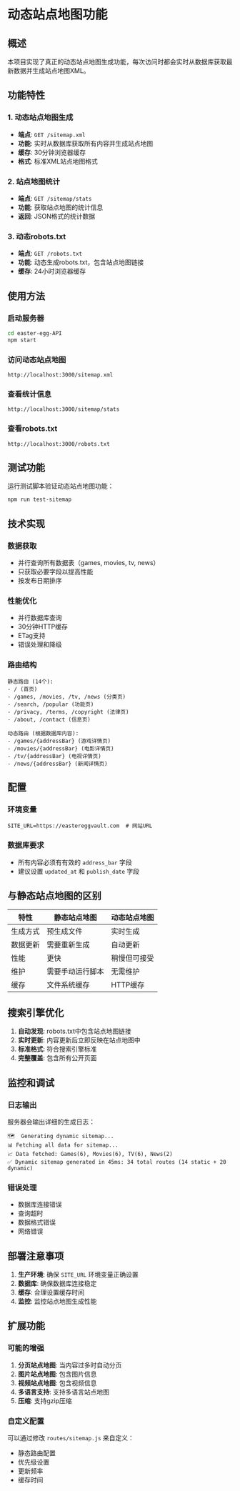 # 动态站点地图功能

## 概述

本项目实现了真正的动态站点地图生成功能，每次访问时都会实时从数据库获取最新数据并生成站点地图XML。

## 功能特性

### 1. 动态站点地图生成
- **端点**: `GET /sitemap.xml`
- **功能**: 实时从数据库获取所有内容并生成站点地图
- **缓存**: 30分钟浏览器缓存
- **格式**: 标准XML站点地图格式

### 2. 站点地图统计
- **端点**: `GET /sitemap/stats`
- **功能**: 获取站点地图的统计信息
- **返回**: JSON格式的统计数据

### 3. 动态robots.txt
- **端点**: `GET /robots.txt`
- **功能**: 动态生成robots.txt，包含站点地图链接
- **缓存**: 24小时浏览器缓存

## 使用方法

### 启动服务器
```bash
cd easter-egg-API
npm start
```

### 访问动态站点地图
```
http://localhost:3000/sitemap.xml
```

### 查看统计信息
```
http://localhost:3000/sitemap/stats
```

### 查看robots.txt
```
http://localhost:3000/robots.txt
```

## 测试功能

运行测试脚本验证动态站点地图功能：

```bash
npm run test-sitemap
```

## 技术实现

### 数据获取
- 并行查询所有数据表（games, movies, tv, news）
- 只获取必要字段以提高性能
- 按发布日期排序

### 性能优化
- 并行数据库查询
- 30分钟HTTP缓存
- ETag支持
- 错误处理和降级

### 路由结构
```
静态路由 (14个):
- / (首页)
- /games, /movies, /tv, /news (分类页)
- /search, /popular (功能页)
- /privacy, /terms, /copyright (法律页)
- /about, /contact (信息页)

动态路由 (根据数据库内容):
- /games/{addressBar} (游戏详情页)
- /movies/{addressBar} (电影详情页)
- /tv/{addressBar} (电视详情页)
- /news/{addressBar} (新闻详情页)
```

## 配置

### 环境变量
```env
SITE_URL=https://eastereggvault.com  # 网站URL
```

### 数据库要求
- 所有内容必须有有效的 `address_bar` 字段
- 建议设置 `updated_at` 和 `publish_date` 字段

## 与静态站点地图的区别

| 特性 | 静态站点地图 | 动态站点地图 |
|------|-------------|-------------|
| 生成方式 | 预生成文件 | 实时生成 |
| 数据更新 | 需要重新生成 | 自动更新 |
| 性能 | 更快 | 稍慢但可接受 |
| 维护 | 需要手动运行脚本 | 无需维护 |
| 缓存 | 文件系统缓存 | HTTP缓存 |

## 搜索引擎优化

1. **自动发现**: robots.txt中包含站点地图链接
2. **实时更新**: 内容更新后立即反映在站点地图中
3. **标准格式**: 符合搜索引擎标准
4. **完整覆盖**: 包含所有公开页面

## 监控和调试

### 日志输出
服务器会输出详细的生成日志：
```
🗺️  Generating dynamic sitemap...
📊 Fetching all data for sitemap...
📈 Data fetched: Games(6), Movies(6), TV(6), News(2)
✅ Dynamic sitemap generated in 45ms: 34 total routes (14 static + 20 dynamic)
```

### 错误处理
- 数据库连接错误
- 查询超时
- 数据格式错误
- 网络错误

## 部署注意事项

1. **生产环境**: 确保 `SITE_URL` 环境变量正确设置
2. **数据库**: 确保数据库连接稳定
3. **缓存**: 合理设置缓存时间
4. **监控**: 监控站点地图生成性能

## 扩展功能

### 可能的增强
1. **分页站点地图**: 当内容过多时自动分页
2. **图片站点地图**: 包含图片信息
3. **视频站点地图**: 包含视频信息
4. **多语言支持**: 支持多语言站点地图
5. **压缩**: 支持gzip压缩

### 自定义配置
可以通过修改 `routes/sitemap.js` 来自定义：
- 静态路由配置
- 优先级设置
- 更新频率
- 缓存时间
